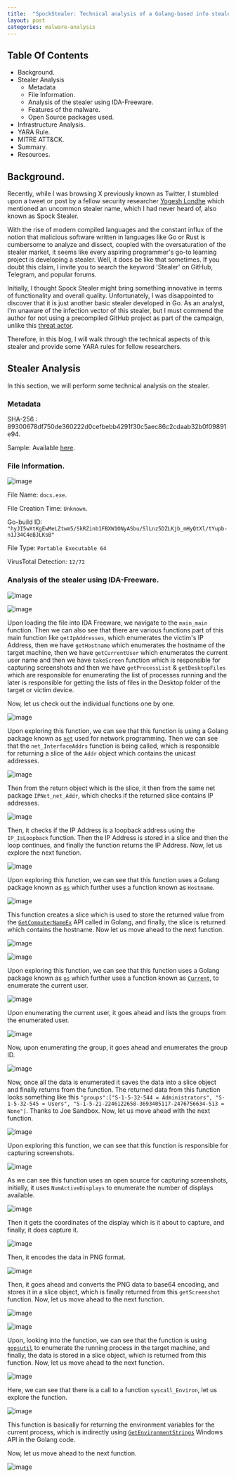```yaml
---
title:  "SpockStealer: Technical analysis of a Golang-based info stealer."
layout: post
categories: malware-analysis
---
```



## Table Of Contents

- Background.
- Stealer Analysis
    - Metadata
    - File Information.
    - Analysis of the stealer using IDA-Freeware.
    - Features of the malware.
    - Open Source packages used.
- Infrastructure Analysis.
- YARA Rule.
- MITRE ATT&CK.
- Summary.
- Resources.



## Background.

Recently, while I was browsing X previously known as Twitter, I stumbled upon a tweet or post by a fellow security researcher
[Yogesh Londhe](https://twitter.com/suyog41) which mentioned an uncommon stealer name, which I had never heard of, also known as Spock Stealer.

With the rise of modern compiled languages and the constant influx of the notion that malicious software written in languages like Go or Rust is cumbersome to analyze and dissect, coupled with the oversaturation of the stealer market, it seems like every aspiring programmer's go-to learning project is developing a stealer. Well, it does be like that sometimes. If you doubt this claim, I invite you to search the keyword 'Stealer' on GitHub, Telegram, and popular forums.

Initially, I thought Spock Stealer might bring something innovative in terms of functionality and overall quality. Unfortunately, I was disappointed to discover that it is just another basic stealer developed in Go. As an analyst, I'm unaware of the infection vector of this stealer, but I must commend the author for not using a precompiled GitHub project as part of the campaign, unlike this [threat actor](https://xelemental.github.io/Golang-based-credential-stealer-targets-Indian-Airforce-Officials/).

Therefore, in this blog, I will walk through the technical aspects of this stealer and provide some YARA rules for fellow researchers.


## Stealer Analysis

In this section, we will perform some technical analysis on the stealer. 


### Metadata

SHA-256 : 89300678df750de360222d0cefbebb4291f30c5aec86c2cdaab32b0f09891e94.

Sample: Available [here](https://bazaar.abuse.ch/sample/89300678df750de360222d0cefbebb4291f30c5aec86c2cdaab32b0f09891e94).


### File Information.


![image](https://github.com/xelemental/xelemental.github.io/assets/49472311/8c584a7f-3420-46e0-8bfb-60fcdca98084)


File Name: `docx.exe`.

File Creation Time: `Unknown`.

Go-build ID: `"hyJI5wXtKgEwMeLZtwm5/SkRZinb1FBXW1ONyASbu/SlLnz5DZLKjb_mHyQtXl/tYupb-n1J34C4eBJLKsB"`

File Type: `Portable Executable 64`

VirusTotal Detection: `12/72` 



### Analysis of the stealer using IDA-Freeware.


![image](https://github.com/xelemental/xelemental.github.io/assets/49472311/85630011-b5b9-435b-bb8f-d709ed0f99af)


![image](https://github.com/xelemental/xelemental.github.io/assets/49472311/a5470867-0205-44bf-856b-30096cc6b946)


Upon loading the file into IDA Freeware, we navigate to the `main_main` function. Then we can also see that there are various functions part of this main function like `getIpAddresses`, which enumerates the victim's IP Address, then we have `getHostname` which enumerates the hostname of the target machine, then we have  `getCurrentUser` which enumerates the current user name  and then we have `takeScreen` function which is responsible for capturing screenshots and then we have `getProcessList` & `getDesktopFiles` which are responsible for enumerating the list of processes running and the later is responsible for getting the lists of files in the Desktop folder of the target or victim device. 

Now, let us check out the individual functions one by one. 


![image](https://github.com/xelemental/xelemental.github.io/assets/49472311/9adf0d1d-4966-4097-b209-0e5bc5d19e11)

Upon exploring this function, we can see that this function is using a Golang package known as  [`net`](https://pkg.go.dev/net) used for network programming. Then we can see that the `net_InterfaceAddrs` function is being called, which is responsible for returning a slice of the `Addr` object which contains the unicast addresses.

![image](https://github.com/xelemental/xelemental.github.io/assets/49472311/9ad23418-a174-4016-b59c-361ba049e463)

Then from the return object which is the slice, it then from the same net package `IPNet_net_Addr`, which checks if the returned slice contains IP addresses. 

![image](https://github.com/xelemental/xelemental.github.io/assets/49472311/e5c6efdf-f1c6-49a4-8887-1d44aa46a099)


Then, it checks if the IP Address is a loopback address using the `IP_IsLoopback` function. Then the IP Address is stored in a slice and then the loop continues, and finally the function returns the IP Address. Now, let us explore the next function. 

![image](https://github.com/xelemental/xelemental.github.io/assets/49472311/7022d963-67b9-49f0-8ccd-61c1c14d076f)

Upon exploring this function, we can see that this function uses a Golang package known as [`os`](https://pkg.go.dev/os#Hostname) which further uses a function known as `Hostname`. 

![image](https://github.com/xelemental/xelemental.github.io/assets/49472311/92fc7f6f-1feb-4cab-90d4-bd6612e8713a)

This function creates a slice which is used to store the returned value from the [`GetComputerNameEx`](https://learn.microsoft.com/en-us/windows/win32/api/sysinfoapi/nf-sysinfoapi-getcomputernameexa) API called in Golang, and finally, the slice is returned which contains the hostname. Now let us move ahead to the next function. 

![image](https://github.com/xelemental/xelemental.github.io/assets/49472311/3db5046b-4c4a-4526-893a-bc93e94d2cdf)

![image](https://github.com/xelemental/xelemental.github.io/assets/49472311/ebb62ac3-e6a9-4a3e-8777-37426137c193)


Upon exploring this function, we can see that this function uses a Golang package known as [`os`](https://pkg.go.dev/os) which further uses a function known as [`Current`](https://cs.opensource.google/go/go/+/refs/tags/go1.22.0:src/os/user/lookup.go;drc=185766de0ff2810ee018501addb1f58be2226856;l=21), to enumerate the current user. 

![image](https://github.com/xelemental/xelemental.github.io/assets/49472311/926d20c3-263d-440a-b274-3c55b41d39e7)


Upon enumerating the current user, it goes ahead and lists the groups from the enumerated user. 

![image](https://github.com/xelemental/xelemental.github.io/assets/49472311/9aed017b-8940-4473-a0e3-712d3ed5c841)

Now, upon enumerating the group, it goes ahead and enumerates the group ID. 


![image](https://github.com/xelemental/xelemental.github.io/assets/49472311/19e3343e-70e5-407d-aaf8-dcb4467f4d6c)


Now, once all the data is enumerated it saves the data into a slice object and finally returns from the function. The returned data from this function looks something like this `"groups":["S-1-5-32-544 = Administrators", "S-1-5-32-545 = Users", "S-1-5-21-2246122658-3693405117-2476756634-513 = None"]`. Thanks to Joe Sandbox.  Now, let us move ahead with the next function. 


![image](https://github.com/xelemental/xelemental.github.io/assets/49472311/51aa8962-b465-4a9a-8c9e-b40d8a892314)


Upon exploring this function, we can see that this function is responsible for capturing screenshots. 

![image](https://github.com/xelemental/xelemental.github.io/assets/49472311/3638fc18-c644-4fbb-a5dd-6d4092fd04e6)


As we can see this function uses an open source for capturing screenshots, initially, it uses `NumActiveDisplays` to enumerate the number of displays available. 

![image](https://github.com/xelemental/xelemental.github.io/assets/49472311/6f0bffee-9587-4788-aec9-4098a6c9aea1)


Then it gets the coordinates of the display which is it about to capture, and finally, it does capture it. 


![image](https://github.com/xelemental/xelemental.github.io/assets/49472311/67f7cb2d-614e-446e-8601-67d5e25e53d1)

Then, it encodes the data in PNG format. 


![image](https://github.com/xelemental/xelemental.github.io/assets/49472311/ec8b9457-33ef-4e45-abf8-926b6e7e3c07)


Then, it goes ahead and converts the PNG data to base64 encoding, and stores it in a slice object, which is finally returned from this `getScreenshot` function.  Now, let us move ahead to the next function. 


![image](https://github.com/xelemental/xelemental.github.io/assets/49472311/3fdf1cf5-3776-407b-ad0c-8238ef45b1fe)


![image](https://github.com/xelemental/xelemental.github.io/assets/49472311/72055331-d6a0-4c7e-b003-87f13014fcf7)



Upon, looking into the function, we can see that the function is using [`gopsutil`](https://github.com/shirou/gopsutil/tree/master/process) to enumerate the running process in the target machine, and finally, the data is stored in a slice object, which is returned from this function. Now, let us move ahead to the next function.


![image](https://github.com/xelemental/xelemental.github.io/assets/49472311/6ae834d3-e626-4e7d-85d6-232cc9a7cc98)

Here, we can see that there is a call to a function `syscall_Environ`, let us explore the function. 

![image](https://github.com/xelemental/xelemental.github.io/assets/49472311/173dc7fc-0dcf-449c-b92c-97ef725d9078)

This function is basically for returning the environment variables for the current process, which is indirectly using [`GetEnvironmentStrings`](https://learn.microsoft.com/en-us/windows/win32/api/processenv/nf-processenv-getenvironmentstrings) Windows API in the Golang code. 

Now, let us move ahead to the next function. 


![image](https://github.com/xelemental/xelemental.github.io/assets/49472311/9763fdb1-460e-4c9a-afcf-c24b8a83c11c)











